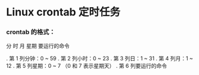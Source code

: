 # Linux crontab 定时任务
### crontab 的格式：
分 时 月 星期 要运行的命令

. 第 1 列分钟：0 ~ 59
. 第 2 列小时：0 ~ 23
. 第 3 列日：1 ~ 31
. 第 4 列月：1 ~ 12
. 第 5 列星期：0 ~ 7 （0 和 7 表示星期天）
. 第 6 列要运行的命令